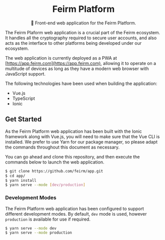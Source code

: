 <h1 align="center">Feirm Platform</h1>
<p align="center">📱 Front-end web application for the Feirm Platform.</p>

The Feirm Plaform web application is a crucial part of the Feirm ecosystem. It handles all the cryptography required to secure user accounts, and also acts as the interface to other platforms being developed under our ecosystem.

The web application is currently deployed as a PWA at [https://app.feirm.com](https://app.feirm.com), allowing it to operate on a multitude of devices as long as they have a modern web browser with JavaScript support.

The following technologies have been used when building the application:
* Vue.js
* TypeScript
* Ionic

## Get Started
As the Feirm Platform web application has been built with the Ionic framework along with Vue.js, you will need to make sure that the Vue CLI is installed. We prefer to use Yarn for our package manager, so please adapt the commands throughout this document as necessary.

You can go ahead and clone this repository, and then execute the commands below to launch the web application.
```bash
$ git clone https://github.com/feirm/app.git
$ cd app/
$ yarn install
$ yarn serve --mode [dev/production]
```

### Development Modes
The Feirm Platform web application has been configured to support different development modes. By default, `dev` mode is used, however `production` is available for use if required.

```bash
$ yarn serve --mode dev
$ yarn serve --mode production
```
